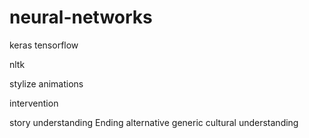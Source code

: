 # neural-networks
keras
tensorflow

nltk

stylize
animations

intervention

story understanding 
Ending alternative 
generic cultural understanding 
